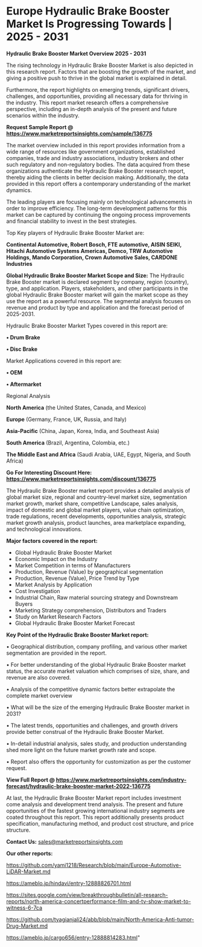 # Europe Hydraulic Brake Booster Market Is Progressing Towards | 2025 - 2031

<Strong> Hydraulic Brake Booster Market Overview 2025 - 2031</strong>

The rising technology in Hydraulic Brake Booster Market is also depicted in this research report. Factors that are boosting the growth of the market, and giving a positive push to thrive in the global market is explained in detail.

Furthermore, the report highlights on emerging trends, significant drivers, challenges, and opportunities, providing all necessary data for thriving in the industry. This report market research offers a comprehensive perspective, including an in-depth analysis of the present and future scenarios within the industry.

<strong>Request Sample Report @ <a href=https://www.marketreportsinsights.com/sample/136775>https://www.marketreportsinsights.com/sample/136775</a></strong>

The market overview included in this report provides information from a wide range of resources like government organizations, established companies, trade and industry associations, industry brokers and other such regulatory and non-regulatory bodies. The data acquired from these organizations authenticate the Hydraulic Brake Booster research report, thereby aiding the clients in better decision making. Additionally, the data provided in this report offers a contemporary understanding of the market dynamics.

The leading players are focusing mainly on technological advancements in order to improve efficiency. The long-term development patterns for this market can be captured by continuing the ongoing process improvements and financial stability to invest in the best strategies.

Top Key players of Hydraulic Brake Booster Market are:

<strong>Continental Automotive, Robert Bosch, FTE automotive, AISIN SEIKI, Hitachi Automotive Systems Americas, Demco, TRW Automotive Holdings, Mando Corporation, Crown Automotive Sales, CARDONE Industries</strong>

<strong><b>Global Hydraulic Brake Booster Market Scope and Size:</b></strong>
The Hydraulic Brake Booster market is declared segment by company, region (country), type, and application. Players, stakeholders, and other participants in the global Hydraulic Brake Booster market will gain the market scope as they use the report as a powerful resource. The segmental analysis focuses on revenue and product by type and application and the forecast period of 2025-2031.

Hydraulic Brake Booster Market Types covered in this report are:

<strong>• Drum Brake

• Disc Brake</strong>

Market Applications covered in this report are:

<strong>• OEM

• Aftermarket</strong> 

Regional Analysis

<strong>North America</strong> (the United States, Canada, and Mexico)

<strong>Europe</strong> (Germany, France, UK, Russia, and Italy)

<strong>Asia-Pacific</strong> (China, Japan, Korea, India, and Southeast Asia)

<strong>South America</strong> (Brazil, Argentina, Colombia, etc.)

<strong>The Middle East and Africa</strong> (Saudi Arabia, UAE, Egypt, Nigeria, and South Africa)

<strong>Go For Interesting Discount Here: <a href=https://www.marketreportsinsights.com/discount/136775>https://www.marketreportsinsights.com/discount/136775</a></strong>

The Hydraulic Brake Booster market report provides a detailed analysis of global market size, regional and country-level market size, segmentation market growth, market share, competitive Landscape, sales analysis, impact of domestic and global market players, value chain optimization, trade regulations, recent developments, opportunities analysis, strategic market growth analysis, product launches, area marketplace expanding, and technological innovations.

<strong><b>Major factors covered in the report:</b></strong>
<ul>
  <li>Global Hydraulic Brake Booster Market </li>
  <li>Economic Impact on the Industry</li>
  <li>Market Competition in terms of Manufacturers</li>
  <li>Production, Revenue (Value) by geographical segmentation</li>
  <li>Production, Revenue (Value), Price Trend by Type</li>
  <li>Market Analysis by Application</li>
  <li>Cost Investigation</li>
  <li>Industrial Chain, Raw material sourcing strategy and Downstream Buyers</li>
  <li>Marketing Strategy comprehension, Distributors and Traders</li>
  <li>Study on Market Research Factors</li>
  <li>Global Hydraulic Brake Booster Market Forecast</li>
</ul>

<strong><b>Key Point of the Hydraulic Brake Booster Market report:</b></strong>

• Geographical distribution, company profiling, and various other market segmentation are provided in the report.

• For better understanding of the global Hydraulic Brake Booster market status, the accurate market valuation which comprises of size, share, and revenue are also covered.

• Analysis of the competitive dynamic factors better extrapolate the complete market overview

• What will be the size of the emerging Hydraulic Brake Booster market in 2031?

• The latest trends, opportunities and challenges, and growth drivers provide better construal of the Hydraulic Brake Booster Market.

• In-detail industrial analysis, sales study, and production understanding shed more light on the future market growth rate and scope.

• Report also offers the opportunity for customization as per the customer request.

<strong><b>View Full Report @ <a href=https://www.marketreportsinsights.com/industry-forecast/hydraulic-brake-booster-market-2022-136775>https://www.marketreportsinsights.com/industry-forecast/hydraulic-brake-booster-market-2022-136775</a></b></strong>


At last, the Hydraulic Brake Booster Market report includes investment come analysis and development trend analysis. The present and future opportunities of the fastest growing international industry segments are coated throughout this report. This report additionally presents product specification, manufacturing method, and product cost structure, and price structure.

<strong>Contact Us:</strong>
sales@marketreportsinsights.com

<strong>Our other reports:</strong>

<a href=https://github.com/yami1218/Research/blob/main/Europe-Automotive-LiDAR-Market.md>https://github.com/yami1218/Research/blob/main/Europe-Automotive-LiDAR-Market.md</a>

<a href=https://ameblo.jp/hindavi/entry-12888826701.html>https://ameblo.jp/hindavi/entry-12888826701.html</a>

<a href=https://sites.google.com/view/breakthroughbulletin/all-research-reports/north-america-concertperformance-film-and-tv-show-market-to-witness-6-7ca>https://sites.google.com/view/breakthroughbulletin/all-research-reports/north-america-concertperformance-film-and-tv-show-market-to-witness-6-7ca</a>

<a href=https://github.com/tyagianjali24/abb/blob/main/North-America-Anti-tumor-Drug-Market.md>https://github.com/tyagianjali24/abb/blob/main/North-America-Anti-tumor-Drug-Market.md</a>

<a href=https://ameblo.jp/cargo656/entry-12888814283.html>https://ameblo.jp/cargo656/entry-12888814283.html</a>"
